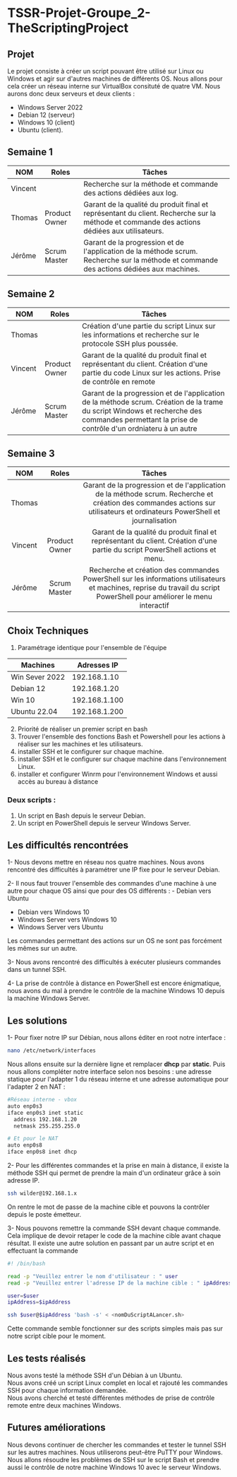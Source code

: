 # TSSR-Projet-Groupe_2-TheScriptingProject


## Projet 

Le projet consiste à créer un script pouvant être utilisé sur Linux ou Windows et agir sur d'autres machines de différents OS. Nous allons pour cela créer un réseau interne sur VirtualBox consituté de quatre VM. Nous aurons donc deux serveurs et deux clients : 
- Windows Server 2022
- Debian 12 (serveur)
- Windows 10 (client)
- Ubuntu (client).

## Semaine 1

| NOM     | Roles         | Tâches                                                     |
|---------|---------------|------------------------------------------------------------------|
| Vincent |               |Recherche sur la méthode et commande des actions dédiées aux log.           |
| Thomas  | Product Owner |Garant de la qualité du produit final et représentant du client. Recherche sur la méthode et commande des actions dédiées aux utilisateurs.|
| Jérôme  | Scrum Master  |Garant de la progression et de l'application de la méthode scrum. Recherche sur la méthode et commande des actions dédiées aux machines.|

## Semaine 2

| NOM     | Roles         | Tâches                                                     |
|---------|---------------|------------------------------------------------------------------|
| Thomas |               |Création d'une partie du script Linux sur les informations et recherche sur le protocole SSH plus poussée.          |
| Vincent  | Product Owner |Garant de la qualité du produit final et représentant du client. Création d'une partie du code Linux sur les actions. Prise de contrôle en remote
| Jérôme  | Scrum Master  |Garant de la progression et de l'application de la méthode scrum. Création de la trame du script Windows et recherche des commandes permettant la prise de contrôle d'un ordniateru à un autre

## Semaine 3

|   NOM   |     Roles     |                                                                                             Tâches                                                                                             |
|:-------:|:-------------:|:----------------------------------------------------------------------------------------------------------------------------------------------------------------------------------------------:|
| Thomas  |   | Garant de la progression et de l'application de la méthode scrum. Recherche et création des commandes actions sur utilisateurs et ordinateurs PowerShell et journalisation|
| Vincent | Product Owner | Garant de la qualité du produit final et représentant du client. Création d'une partie du script PowerShell actions et menu.                                          |
| Jérôme  |   Scrum Master            | Recherche et création des commandes PowerShell sur les informations utilisateurs et machines, reprise du travail du script PowerShell pour améliorer le menu interactif                                                                                                                                                                                              |


## Choix Techniques
1) Paramétrage identique pour l'ensemble de l'équipe

| **Machines**   | **Adresses IP** |
|----------------|-----------------|
| Win Sever 2022 | 192.168.1.10    |
| Debian 12      | 192.168.1.20    |
| Win 10         | 192.168.1.100   |
| Ubuntu 22.04   | 192.168.1.200   |

2) Priorité de réaliser un premier script en bash
3) Trouver l'ensemble des fonctions Bash et Powershell pour les actions à réaliser sur les machines et les utilisateurs. 
4) installer SSH et le configurer sur chaque machine.
5) installer SSH et le configurer sur chaque machine dans l'environnement Linux.
6) installer et configurer Winrm pour l'environnement Windows et aussi accès au bureau à distance

### Deux scripts : 
1) Un script en Bash depuis le serveur Debian.
2) Un script en PowerShell depuis le serveur Windows Server.

## Les difficultés rencontrées

1- Nous devons mettre en réseau nos quatre machines. Nous avons rencontré des difficultés à paramétrer une IP fixe pour le serveur Debian.

2- Il nous faut trouver l'ensemble des commandes d'une machine à une autre pour chaque OS ainsi que pour des OS différents : - Debian vers Ubuntu
- Debian vers Windows 10
- Windows Server vers Windows 10
- Windows Server vers Ubuntu

Les commandes permettant des actions sur un OS ne sont pas forcément les mêmes sur un autre.

3- Nous avons rencontré des difficultés à exécuter plusieurs commandes dans un tunnel SSH. 

4- La prise de contrôle à distance en PowerShell est encore énigmatique, nous avons du mal à prendre le contrôle de la machine Windows 10 depuis la machine Windows Server.

## Les solutions

1- Pour fixer notre IP sur Débian, nous allons éditer en root notre interface : 
```Bash
nano /etc/network/interfaces
```

Nous allons ensuite sur la dernière ligne et remplacer **dhcp** par **static**. Puis nous allons compléter notre interface selon nos besoins : une adresse statique pour l'adapter 1 du réseau interne et une adresse automatique pour l'adapter 2 en NAT : 

```Bash
#Réseau interne - vbox
auto enp0s3
iface enp0s3 inet static
  address 192.168.1.20
  netmask 255.255.255.0

# Et pour le NAT
auto enp0s8
iface enp0s8 inet dhcp
```

2- Pour les différentes commandes et la prise en main à distance, il existe la méthode SSH qui permet de prendre la main d'un ordinateur grâce à soin adresse IP.

```Bash
ssh wilder@192.168.1.x
```
On rentre le mot de passe de la machine cible et pouvons la contrôler depuis le poste émetteur.

3- Nous pouvons remettre la commande SSH devant chaque commande. Cela implique de devoir retaper le code de la machine cible avant chaque résultat. Il existe une autre solution en passant par un autre script et en effectuant la commande 
```Bash
#! /bin/bash

read -p "Veuillez entrer le nom d'utilisateur : " user
read -p "Veuillez entrer l'adresse IP de la machine cible : " ipAddress

user=$user
ipAddress=$ipAddress

ssh $user@$ipAddress 'bash -s' < <nomDuScriptALancer.sh>
```

Cette commande semble fonctionner sur des scripts simples mais pas sur notre script cible pour le moment.

## Les tests réalisés

Nous avons testé la méthode SSH d'un Débian à un Ubuntu.  
Nous avons créé un script Linux complet en local et rajouté les commandes SSH pour chaque information demandée.   
Nous avons cherché et testé différentes méthodes de prise de contrôle remote entre deux machines Windows.  

## Futures améliorations

Nous devons continuer de chercher les commandes et tester le tunnel SSH sur les autres machines. Nous utiliserons peut-être PuTTY pour Windows.  
Nous allons résoudre les problèmes de SSH sur le script Bash et prendre aussi le contrôle de notre machine Windows 10 avec le serveur Windows.  
